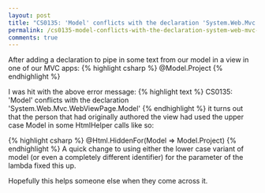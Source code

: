 ```yaml
---
layout: post
title: "CS0135: 'Model' conflicts with the declaration 'System.Web.Mvc.WebViewPage<TModel>.Model'"
permalink: /cs0135-model-conflicts-with-the-declaration-system-web-mvc-webviewpagetmodel-model/
comments: true
---
```

After adding a declaration to pipe in some text from our model in a view in one of our MVC apps:
{% highlight csharp %}
@Model.Project
{% endhighlight %}

I was hit with the above error message:
{% highlight text %}
CS0135: 'Model' conflicts with the declaration 'System.Web.Mvc.WebViewPage<TModel>.Model'
{% endhighlight %} it turns out that the person that had originally authored the view had used the upper case Model in some HtmlHelper calls like so:

{% highlight csharp %}
@Html.HiddenFor(Model => Model.Project)
{% endhighlight %}
A quick change to using either the lower case variant of model (or even a completely different identifier) for the parameter of the lambda fixed this up. 

Hopefully this helps someone else when they come across it.